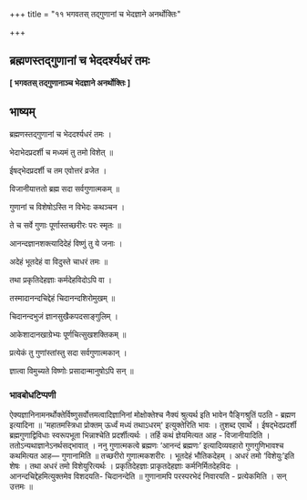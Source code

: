 +++
title = "११ भगवतस् तद्गुणानां च भेदज्ञाने अनर्थोक्तिः"

+++


## ब्रह्मणस्तद्गुणानां च भेददर्श्यधरं तमः

**\[ भगवतस् तद्गुणानाञ्च भेदज्ञाने अनर्थोक्तिः \]**

## **भाष्यम्**

ब्रह्मणस्तद्गुणानां च भेददर्श्यधरं तमः ।

भेदाभेदप्रदर्शी च मध्यमं तु तमो विशेत् ॥

ईषद्भेदप्रदर्शी च तम एवोत्तरं व्रजेत ।

विजानीयात्ततो ब्रह्म सदा सर्वगुणात्मकम् ॥

गुणानां च विशेषोऽस्ति न विभेदः कथञ्चन ।

ते च सर्वे गुणाः पूर्णास्तच्छरीरः परः स्मृतः ॥

आनन्दज्ञानशक्त्यादिदेहं विष्णुं तु ये जनाः ।

अदेहं भूतदेहं वा विदुस्ते चाधरं तमः ॥

तथा प्रकृतिदेहज्ञाः कर्मदेहविदोऽपि वा ।

तस्मादानन्दचिद्देहं चिदानन्दशिरोमुखम् ॥

चिदानन्दभुजं ज्ञानसुखैकपदसाङ्गुलिम् ।

आकेशादानखाग्रेभ्यः पूर्णचित्सुखशक्तिकम् ॥

प्रत्येकं तु गुणांस्तांस्तु सदा सर्वगुणात्मकान् ।

ज्ञात्वा विमुच्यते विष्णोः प्रसादान्मानुषोऽपि सन् ॥

### **भावबोधटिप्पणी**

ऐक्यज्ञानिनामनर्थोक्तेर्विष्णुसर्वोत्तमत्वादिज्ञानिनां मोक्षोक्तेश्च नैक्यं श्रुत्यर्थ इति भावेन पैङ्गिश्रुतिं पठति - ब्रह्मण इत्यादिना ॥
'महातमस्त्रिधा प्रोक्तम् ऊर्ध्वं मध्यं तथाऽधरम्' इत्युक्तेरिति भावः । तुशब्द एवार्थे । ईषद्भेदप्रदर्शी ब्रह्मगुणाद्विविधाः स्वरूपभूता भिन्नाश्चेति प्रदर्शीत्यर्थः । तर्हि कथं ज्ञेयमित्यत आह - विजानीयादिति । ततोऽन्यथाज्ञानेऽनर्थसद्भावात् । ननु गुणात्मकत्वे ब्रह्मणः ‘आनन्दं ब्रह्मणः’ इत्यादिव्यवहारो गुणगुणिभावश्च कथमित्यत आह— गुणानामिति ॥ तच्छरीरो गुणात्मकशरीरः । भूतदेहं भौतिकदेहम् । अधरं तमो ‘विशेयुः’इति शेषः । तथा अधरं तमो विशेयुरित्यर्थः । प्रकृतिदेहज्ञाः प्राकृतदेहज्ञाः कर्मनिर्मितदेहविदः । आनन्दचिद्देहमित्युक्तमेव विशदयति- चिदानन्देति ॥ गुणानामपि परस्परभेदं निवारयति - प्रत्येकमिति । सन् उत्तमः ॥

